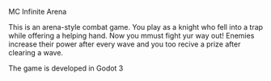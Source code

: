 MC Infinite Arena

This is an arena-style combat game. You play as a knight who fell into a trap while offering a helping hand. Now you mmust fight yur way out! Enemies increase their power after every wave and you too recive a prize after clearing a wave.

The game is developed in Godot 3 
